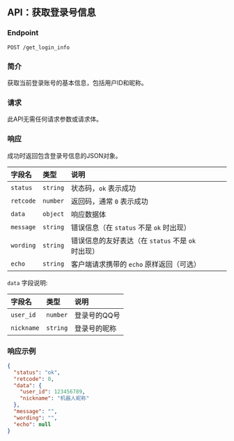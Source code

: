 ## API：获取登录号信息

### Endpoint

`POST /get_login_info`

### 简介

获取当前登录账号的基本信息，包括用户ID和昵称。

### 请求

此API无需任何请求参数或请求体。

### 响应

成功时返回包含登录号信息的JSON对象。

| 字段名  | 类型    | 说明                                   |
| :------ | :------ | :------------------------------------- |
| `status`  | `string`  | 状态码，`ok` 表示成功                  |
| `retcode` | `number`  | 返回码，通常 `0` 表示成功             |
| `data`    | `object`  | 响应数据体                             |
| `message` | `string`  | 错误信息（在 `status` 不是 `ok` 时出现） |
| `wording` | `string`  | 错误信息的友好表达（在 `status` 不是 `ok` 时出现） |
| `echo`    | `string`  | 客户端请求携带的 `echo` 原样返回（可选） |

`data` 字段说明:

| 字段名     | 类型    | 说明         |
| :--------- | :------ | :----------- |
| `user_id`  | `number`  | 登录号的QQ号 |
| `nickname` | `string`  | 登录号的昵称 |

### 响应示例

```json
{
  "status": "ok",
  "retcode": 0,
  "data": {
    "user_id": 123456789,
    "nickname": "机器人昵称"
  },
  "message": "",
  "wording": "",
  "echo": null
}
```